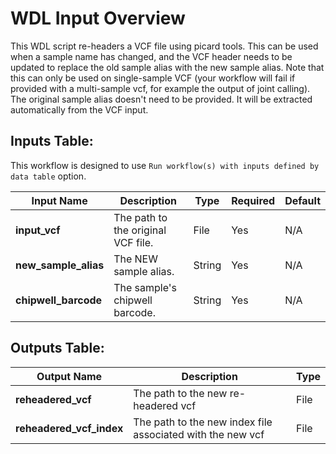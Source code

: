 # WDL Input Overview

This WDL script re-headers a VCF file using picard tools. This can be used when a sample name has changed, and the VCF
header needs to be updated to replace the old sample alias with the new sample alias. Note that this can only be
used on single-sample VCF (your workflow will fail if provided with a multi-sample vcf, for example the output of
joint calling). The original sample alias doesn't need to be provided. It will be extracted automatically from the
VCF input.

## Inputs Table:
This workflow is designed to use `Run workflow(s) with inputs defined by data table` option.

| Input Name               | Description                        | Type   | Required | Default  |
|--------------------------|------------------------------------|--------|----------|----------|
| **input_vcf**            | The path to the original VCF file. | File   | Yes      | N/A      |
| **new_sample_alias**     | The NEW sample alias.              | String | Yes      | N/A      |
| **chipwell_barcode**     | The sample's chipwell barcode.     | String | Yes      | N/A      |

## Outputs Table:
| Output Name                 | Description                                                | Type |
|-----------------------------|------------------------------------------------------------|------|
| **reheadered_vcf**          | The path to the new re-headered vcf                        | File |
| **reheadered_vcf_index**    | The path to the new index file associated with the new vcf | File |
